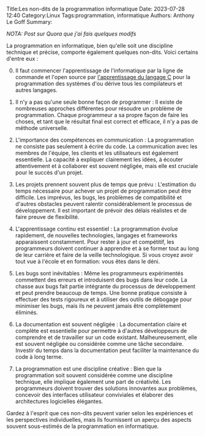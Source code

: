 Title:Les non-dits de la programmation informatique
Date: 2023-07-28 12:40
Category:Linux
Tags:programmation, informatique
Authors: Anthony Le Goff
Summary:

*NOTA: Post sur Quora que j'ai fais quelques modifs*

La programmation en informatique, bien qu'elle soit une discipline technique et précise, comporte également quelques non-dits. Voici certains d'entre eux :

0. Il faut commencer l'apprentissage de l'informatique par la ligne de commande et l'open source par [l'apprentissage du langage C](https://legoffant.github.io/memento-dautodidacte-en-informatique.html) pour la programmation des systèmes d'ou dérive tous les compilateurs et autres langages.

1. Il n'y a pas qu'une seule bonne façon de programmer : Il existe de nombreuses approches différentes pour résoudre un problème de programmation. Chaque programmeur a sa propre façon de faire les choses, et tant que le résultat final est correct et efficace, il n'y a pas de méthode universelle.

2. L'importance des compétences en communication : La programmation ne consiste pas seulement à écrire du code. La communication avec les membres de l'équipe, les clients et les utilisateurs est également essentielle. La capacité à expliquer clairement les idées, à écouter attentivement et à collaborer est souvent négligée, mais elle est cruciale pour le succès d'un projet.

3. Les projets prennent souvent plus de temps que prévu : L'estimation du temps nécessaire pour achever un projet de programmation peut être difficile. Les imprévus, les bugs, les problèmes de compatibilité et d'autres obstacles peuvent ralentir considérablement le processus de développement. Il est important de prévoir des délais réalistes et de faire preuve de flexibilité.

4. L'apprentissage continu est essentiel : La programmation évolue rapidement, de nouvelles technologies, langages et frameworks apparaissent constamment. Pour rester à jour et compétitif, les programmeurs doivent continuer à apprendre et à se former tout au long de leur carrière et faire de la veille technologique. Si vous croyez avoir tout vue à l'école et en formation: vous êtes dans le déni.

5. Les bugs sont inévitables : Même les programmeurs expérimentés commettent des erreurs et introduisent des bugs dans leur code. La chasse aux bugs fait partie intégrante du processus de développement et peut prendre beaucoup de temps. Une bonne pratique consiste à effectuer des tests rigoureux et à utiliser des outils de débogage pour minimiser les bugs, mais ils ne peuvent jamais être complètement éliminés.

6. La documentation est souvent négligée : La documentation claire et complète est essentielle pour permettre à d'autres développeurs de comprendre et de travailler sur un code existant. Malheureusement, elle est souvent négligée ou considérée comme une tâche secondaire. Investir du temps dans la documentation peut faciliter la maintenance du code à long terme.

7. La programmation est une discipline créative : Bien que la programmation soit souvent considérée comme une discipline technique, elle implique également une part de créativité. Les programmeurs doivent trouver des solutions innovantes aux problèmes, concevoir des interfaces utilisateur conviviales et élaborer des architectures logicielles élégantes.

Gardez à l'esprit que ces non-dits peuvent varier selon les expériences et les perspectives individuelles, mais ils fournissent un aperçu des aspects souvent sous-estimés de la programmation en informatique.